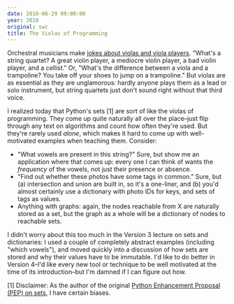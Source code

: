 ```yaml
---
date: 2010-06-29 09:00:00
year: 2010
original: swc
title: The Violas of Programming
---
```

<p>Orchestral musicians make <a href="http://www.mit.edu/~jcb/jokes/viola.html">jokes about violas and viola players</a>. "What's a string quartet? A great violin player, a mediocre violin player, a bad violin player, and a cellist."  Or, "What's the difference between a viola and a trampoline? You take off your shoes to jump on a trampoline." But violas are as essential as they are unglamorous: hardly anyone plays them as a lead or solo instrument, but string quartets just don't sound right without that third voice.</p>
<p>I realized today that Python's sets [1] are sort of like the violas of programming. They come up quite naturally all over the place–just flip through any text on algorithms and count how often they're used. But they're rarely used <em>alone</em>, which makes it hard to come up with well-motivated examples when teaching them. Consider:</p>
<ul>
<li>"What vowels are present in this string?" Sure, but show me an application where that comes up: every one I can think of wants the <em>frequency</em> of the vowels, not just their presence or absence.</li>
<li>"Find out whether these photos have some tags in common." Sure, but (a) intersection and union are built in, so it's a one-liner, and (b) you'd almost certainly use a dictionary with photo IDs for keys, and sets of tags as values.</li>
<li>Anything with graphs: again, the nodes reachable from X are naturally stored as a set, but the graph as a whole will be a dictionary of nodes to reachable sets.</li>
</ul>
<p>I didn't worry about this too much in the Version 3 lecture on sets and dictionaries: I used a couple of completely abstract examples (including "which vowels"), and moved quickly into a discussion of how sets are stored and why their values have to be immutable. I'd like to do better in Version 4–I'd like every new tool or technique to be well motivated at the time of its introduction–but I'm damned if I can figure out how.</p>
<p>[1] Disclaimer: As the author of the original <a href="http://www.python.org/dev/peps/pep-0218/">Python Enhancement Proposal (PEP) on sets</a>, I have certain biases.</p>

